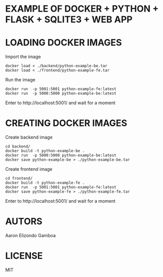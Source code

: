 
EXAMPLE OF DOCKER + PYTHON + FLASK + SQLITE3 + WEB APP
=============================================

# LOADING DOCKER IMAGES

Import the image
```
docker load < ./backend/python-example-be.tar
docker load < ./frontend/python-example-fe.tar
```

Run the image
```
docker run  -p 5001:5001 python-example-fe:latest
docker run  -p 5000:5000 python-example-be:latest
```

Enter to http://localhost:5001/ and wait for a moment


# CREATING DOCKER IMAGES


Create backend image
```
cd backend/
docker build -t python-example-be .
docker run  -p 5000:5000 python-example-be:latest
docker save python-example-be > ./python-example-be.tar
```

Create frontend image

```
cd frontend/
docker build -t python-example-fe .
docker run  -p 5001:5001 python-example-fe:latest
docker save python-example-fe > ./python-example-fe.tar
```

Enter to http://localhost:5001/ and wait for a moment

AUTORS
=======

Aaron Elizondo Gamboa

LICENSE
=======

MIT
